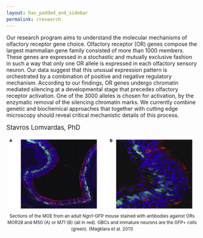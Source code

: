 ```yaml
---
layout: has_padded_and_sidebar
permalink: /research
---
```

Our research program aims to understand the molecular mechanisms of olfactory receptor gene choice. Olfactory receptor (OR) genes compose the largest mammalian gene family consisted of more than 1000 members. These genes are expressed in a stochastic and mutually exclusive fashion in such a way that only one OR allele is expressed in each olfactory sensory neuron. Our data suggest that this unusual expression pattern is orchestrated by a combination of positive and negative regulatory mechanism. According to our findings, OR genes undergo chromatin mediated silencing at a developmental stage that precedes olfactory receptor activation. One of the 3000 alleles is chosen for activation, by the enzymatic removal of the silencing chromatin marks. We currently combine genetic and biochemical approaches that together with cutting edge microscopy should reveal critical mechanistic details of this process.

<big>Stavros Lomvardas, PhD</big>

<div class="bs-callout bs-callout-default" style="text-align: center; margin: 0 auto; max-width: 700px;">
  <img class="thumbnail img-responsive" src="/assets/img/research_home_original.png" alt="" style="width: inherit; margin: 0 auto;">
  <small>Sections of the MOE from an adult Ngn1-GFP mouse stained with antibodies against ORs MOR28 and M50 (A) or M71 (B) (all in red). GBCs and immature neurons are the GFP+ cells (green). (Magklara et al. 2011)</small>
</div>

<div style="text-align: center; max-width: 700px; margin: 0 auto;">
</div>
